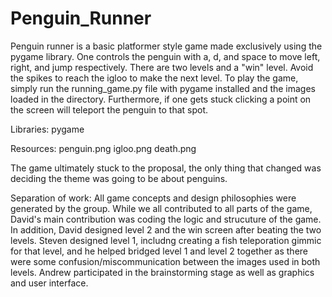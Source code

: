# Penguin_Runner
Penguin runner is a basic platformer style game made exclusively using the pygame library. One controls the penguin with a, d, and space to move left, right, and jump respectively. There are two levels and a "win" level. Avoid the spikes to reach the igloo to make the next level. To play the game, simply run the running_game.py file with pygame installed and the images loaded in the directory. Furthermore, if one gets stuck clicking a point on the screen will teleport the penguin to that spot. 

Libraries: 
pygame

Resources:
penguin.png
igloo.png
death.png

The game ultimately stuck to the proposal, the only thing that changed was deciding the theme was going to be about penguins. 

Separation of work:
All game concepts and design philosophies were generated by the group. While we all contributed to all parts of the game, David's main contribution was coding the logic and strucuture of the game. In addition, David designed level 2 and the win screen after beating the two levels. Steven designed level 1, includng creating a fish teleporation gimmic for that level, and he helped bridged level 1 and level 2 together as there were some confusion/miscommunication between the images used in both levels. Andrew participated in the brainstorming stage as well as graphics and user interface.
